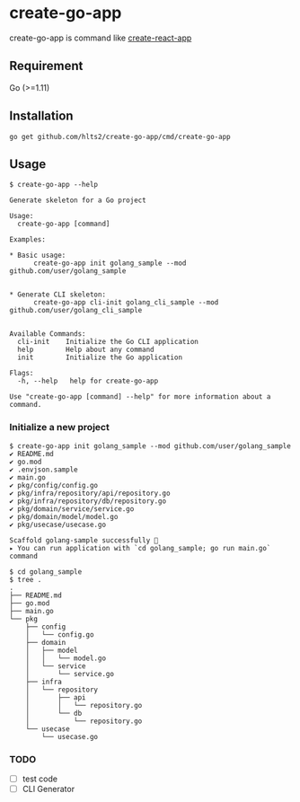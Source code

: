 # create-go-app
create-go-app is command like [create-react-app](https://github.com/facebook/create-react-app)

## Requirement
Go (>=1.11)

## Installation
```shell
go get github.com/hlts2/create-go-app/cmd/create-go-app
```

## Usage

```
$ create-go-app --help

Generate skeleton for a Go project

Usage:
  create-go-app [command]

Examples:

* Basic usage:
      create-go-app init golang_sample --mod github.com/user/golang_sample


* Generate CLI skeleton:
      create-go-app cli-init golang_cli_sample --mod github.com/user/golang_cli_sample


Available Commands:
  cli-init    Initialize the Go CLI application
  help        Help about any command
  init        Initialize the Go application

Flags:
  -h, --help   help for create-go-app

Use "create-go-app [command] --help" for more information about a command.
```

### Initialize a new project

```shell
$ create-go-app init golang_sample --mod github.com/user/golang_sample
✔ README.md
✔ go.mod
✔ .envjson.sample
✔ main.go
✔ pkg/config/config.go
✔ pkg/infra/repository/api/repository.go
✔ pkg/infra/repository/db/repository.go
✔ pkg/domain/service/service.go
✔ pkg/domain/model/model.go
✔ pkg/usecase/usecase.go

Scaffold golang-sample successfully 🎉
▸ You can run application with `cd golang_sample; go run main.go` command

$ cd golang_sample
$ tree .
.
├── README.md
├── go.mod
├── main.go
└── pkg
    ├── config
    │   └── config.go
    ├── domain
    │   ├── model
    │   │   └── model.go
    │   └── service
    │       └── service.go
    ├── infra
    │   └── repository
    │       ├── api
    │       │   └── repository.go
    │       └── db
    │           └── repository.go
    └── usecase
        └── usecase.go
```


### TODO

- [ ] test code
- [ ] CLI Generator

